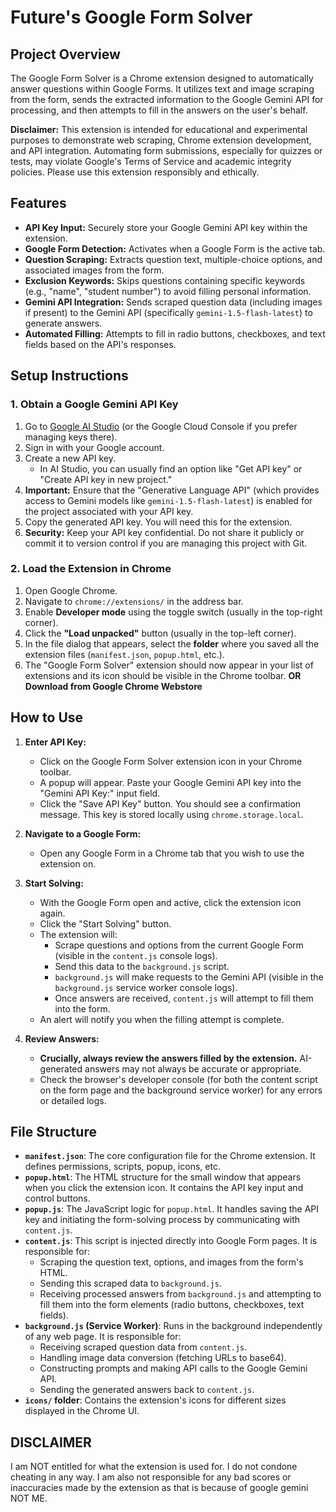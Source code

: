 # Future's Google Form Solver

## Project Overview

The Google Form Solver is a Chrome extension designed to automatically answer questions within Google Forms. It utilizes text and image scraping from the form, sends the extracted information to the Google Gemini API for processing, and then attempts to fill in the answers on the user's behalf.

**Disclaimer:** This extension is intended for educational and experimental purposes to demonstrate web scraping, Chrome extension development, and API integration. Automating form submissions, especially for quizzes or tests, may violate Google's Terms of Service and academic integrity policies. Please use this extension responsibly and ethically.

## Features

* **API Key Input:** Securely store your Google Gemini API key within the extension.
* **Google Form Detection:** Activates when a Google Form is the active tab.
* **Question Scraping:** Extracts question text, multiple-choice options, and associated images from the form.
* **Exclusion Keywords:** Skips questions containing specific keywords (e.g., "name", "student number") to avoid filling personal information.
* **Gemini API Integration:** Sends scraped question data (including images if present) to the Gemini API (specifically `gemini-1.5-flash-latest`) to generate answers.
* **Automated Filling:** Attempts to fill in radio buttons, checkboxes, and text fields based on the API's responses.

## Setup Instructions

### 1. Obtain a Google Gemini API Key

1.  Go to [Google AI Studio](https://aistudio.google.com/) (or the Google Cloud Console if you prefer managing keys there).
2.  Sign in with your Google account.
3.  Create a new API key.
    * In AI Studio, you can usually find an option like "Get API key" or "Create API key in new project."
4.  **Important:** Ensure that the "Generative Language API" (which provides access to Gemini models like `gemini-1.5-flash-latest`) is enabled for the project associated with your API key.
5.  Copy the generated API key. You will need this for the extension.
6.  **Security:** Keep your API key confidential. Do not share it publicly or commit it to version control if you are managing this project with Git.

### 2. Load the Extension in Chrome

1.  Open Google Chrome.
2.  Navigate to `chrome://extensions/` in the address bar.
3.  Enable **Developer mode** using the toggle switch (usually in the top-right corner).
4.  Click the **"Load unpacked"** button (usually in the top-left corner).
5.  In the file dialog that appears, select the **folder** where you saved all the extension files (`manifest.json`, `popup.html`, etc.).
6.  The "Google Form Solver" extension should now appear in your list of extensions and its icon should be visible in the Chrome toolbar.
**OR**
**Download from Google Chrome Webstore**

## How to Use

1.  **Enter API Key:**
    * Click on the Google Form Solver extension icon in your Chrome toolbar.
    * A popup will appear. Paste your Google Gemini API key into the "Gemini API Key:" input field.
    * Click the "Save API Key" button. You should see a confirmation message. This key is stored locally using `chrome.storage.local`.

2.  **Navigate to a Google Form:**
    * Open any Google Form in a Chrome tab that you wish to use the extension on.

3.  **Start Solving:**
    * With the Google Form open and active, click the extension icon again.
    * Click the "Start Solving" button.
    * The extension will:
        * Scrape questions and options from the current Google Form (visible in the `content.js` console logs).
        * Send this data to the `background.js` script.
        * `background.js` will make requests to the Gemini API (visible in the `background.js` service worker console logs).
        * Once answers are received, `content.js` will attempt to fill them into the form.
    * An alert will notify you when the filling attempt is complete.

4.  **Review Answers:**
    * **Crucially, always review the answers filled by the extension.** AI-generated answers may not always be accurate or appropriate.
    * Check the browser's developer console (for both the content script on the form page and the background service worker) for any errors or detailed logs.

## File Structure

* **`manifest.json`**: The core configuration file for the Chrome extension. It defines permissions, scripts, popup, icons, etc.
* **`popup.html`**: The HTML structure for the small window that appears when you click the extension icon. It contains the API key input and control buttons.
* **`popup.js`**: The JavaScript logic for `popup.html`. It handles saving the API key and initiating the form-solving process by communicating with `content.js`.
* **`content.js`**: This script is injected directly into Google Form pages. It is responsible for:
    * Scraping the question text, options, and images from the form's HTML.
    * Sending this scraped data to `background.js`.
    * Receiving processed answers from `background.js` and attempting to fill them into the form elements (radio buttons, checkboxes, text fields).
* **`background.js` (Service Worker)**: Runs in the background independently of any web page. It is responsible for:
    * Receiving scraped question data from `content.js`.
    * Handling image data conversion (fetching URLs to base64).
    * Constructing prompts and making API calls to the Google Gemini API.
    * Sending the generated answers back to `content.js`.
* **`icons/` folder**: Contains the extension's icons for different sizes displayed in the Chrome UI.

## DISCLAIMER

I am NOT entitled for what the extension is used for. I do not condone cheating in any way. I am also not responsible for any bad scores or inaccuracies made by the extension as that is because of google gemini NOT ME.